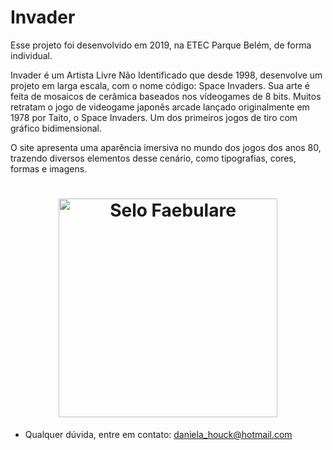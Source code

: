 # Invader

Esse projeto foi desenvolvido em 2019, na ETEC Parque Belém, de forma individual. 

Invader é um Artista Livre Não Identificado que desde 1998, desenvolve um projeto em larga escala, com o nome código: Space Invaders. Sua arte é feita de mosaicos de cerâmica baseados nos vídeogames de 8 bits. Muitos retratam o jogo de videogame japonês arcade lançado originalmente em 1978 por Taito, o Space Invaders. Um dos primeiros jogos de tiro com gráfico bidimensional.

O site apresenta uma aparência imersiva no mundo dos jogos dos anos 80, trazendo diversos elementos desse cenário, como tipografias, cores, formas e imagens. 

<h1 align="center">
<img src="Site-Invader/Imagens/galeria_fotos2.fw.png" alt="Selo Faebulare" width="350px"></img>
</h1>

* Qualquer dúvida, entre em contato: daniela_houck@hotmail.com

